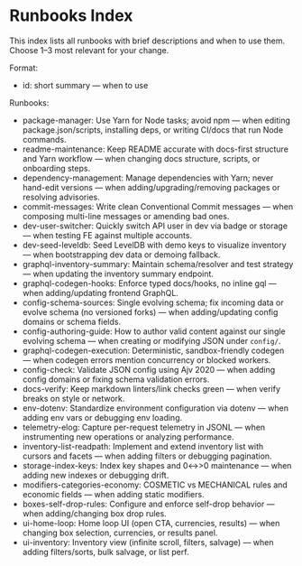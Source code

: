 # Runbooks Index

This index lists all runbooks with brief descriptions and when to use them. Choose 1–3 most relevant for your change.

Format:

- id: short summary — when to use

Runbooks:

- package-manager: Use Yarn for Node tasks; avoid npm — when editing package.json/scripts, installing deps, or writing CI/docs that run Node commands.
- readme-maintenance: Keep README accurate with docs-first structure and Yarn workflow — when changing docs structure, scripts, or onboarding steps.
- dependency-management: Manage dependencies with Yarn; never hand-edit versions — when adding/upgrading/removing packages or resolving advisories.
- commit-messages: Write clean Conventional Commit messages — when composing multi-line messages or amending bad ones.
- dev-user-switcher: Quickly switch API user in dev via badge or storage — when testing FE against multiple accounts.
- dev-seed-leveldb: Seed LevelDB with demo keys to visualize inventory — when bootstrapping dev data or demoing fallback.
- graphql-inventory-summary: Maintain schema/resolver and test strategy — when updating the inventory summary endpoint.
- graphql-codegen-hooks: Enforce typed docs/hooks, no inline gql — when adding/updating frontend GraphQL.
- config-schema-sources: Single evolving schema; fix incoming data or evolve schema (no versioned forks) — when adding/updating config domains or schema fields.
- config-authoring-guide: How to author valid content against our single evolving schema — when creating or modifying JSON under `config/`.
- graphql-codegen-execution: Deterministic, sandbox-friendly codegen — when codegen errors mention concurrency or blocked workers.
- config-check: Validate JSON config using Ajv 2020 — when adding config domains or fixing schema validation errors.
- docs-verify: Keep markdown linters/link checks green — when verify breaks on style or network.
- env-dotenv: Standardize environment configuration via dotenv — when adding env vars or debugging env loading.
- telemetry-elog: Capture per-request telemetry in JSONL — when instrumenting new operations or analyzing performance.
- inventory-list-readpath: Implement and extend inventory list with cursors and facets — when adding filters or debugging pagination.
- storage-index-keys: Index key shapes and 0↔>0 maintenance — when adding new indexes or debugging drift.
- modifiers-categories-economy: COSMETIC vs MECHANICAL rules and economic fields — when adding static modifiers.
- boxes-self-drop-rules: Configure and enforce self-drop behavior — when adding/changing box drop rules.
- ui-home-loop: Home loop UI (open CTA, currencies, results) — when changing box selection, currencies, or results panel.
- ui-inventory: Inventory view (infinite scroll, filters, salvage) — when adding filters/sorts, bulk salvage, or list perf.
